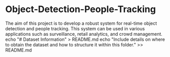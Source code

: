 # Object-Detection-People-Tracking
The aim of this project is to develop a robust system for real-time object detection and people tracking. This system can be used in various applications such as surveillance, retail analytics, and crowd management.
echo "# Dataset Information" > README.md
echo "Include details on where to obtain the dataset and how to structure it within this folder." >> README.md


